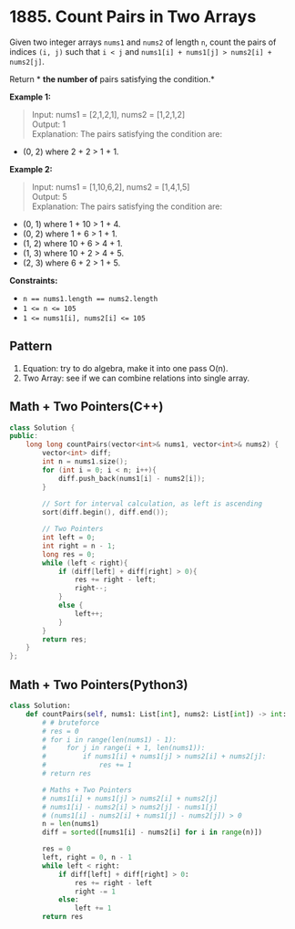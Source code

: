 # 1885. Count Pairs in Two Arrays


Given two integer arrays `nums1` and `nums2` of length `n`, count the pairs of indices `(i, j)` such that `i < j` and `nums1[i] + nums1[j] > nums2[i] + nums2[j]`.

Return * **the number of** pairs satisfying the condition.*



**Example 1:**

>Input: nums1 = [2,1,2,1], nums2 = [1,2,1,2]  
Output: 1  
Explanation: The pairs satisfying the condition are:  
- (0, 2) where 2 + 2 > 1 + 1.  


**Example 2:**

>Input: nums1 = [1,10,6,2], nums2 = [1,4,1,5]  
Output: 5  
Explanation: The pairs satisfying the condition are:  
- (0, 1) where 1 + 10 > 1 + 4.  
- (0, 2) where 1 + 6 > 1 + 1.  
- (1, 2) where 10 + 6 > 4 + 1.  
- (1, 3) where 10 + 2 > 4 + 5.  
- (2, 3) where 6 + 2 > 1 + 5. 
 

**Constraints:**

* `n == nums1.length == nums2.length`
* `1 <= n <= 105`
* `1 <= nums1[i], nums2[i] <= 105`


## Pattern

1. Equation: try to do algebra, make it into one pass O(n).
2. Two Array: see if we can combine relations into single array. 



## Math + Two Pointers(C++) 


```cpp
class Solution {
public:
    long long countPairs(vector<int>& nums1, vector<int>& nums2) {
        vector<int> diff;
        int n = nums1.size();
        for (int i = 0; i < n; i++){
            diff.push_back(nums1[i] - nums2[i]);
        }
        
        // Sort for interval calculation, as left is ascending
        sort(diff.begin(), diff.end());

        // Two Pointers
        int left = 0;
        int right = n - 1;
        long res = 0;
        while (left < right){
            if (diff[left] + diff[right] > 0){
                res += right - left;
                right--;
            }
            else {
                left++;
            }
        }
        return res;
    }
};
```


## Math + Two Pointers(Python3)

```python
class Solution:
    def countPairs(self, nums1: List[int], nums2: List[int]) -> int:
        # # bruteforce
        # res = 0
        # for i in range(len(nums1) - 1):
        #     for j in range(i + 1, len(nums1)):
        #         if nums1[i] + nums1[j] > nums2[i] + nums2[j]:
        #             res += 1
        # return res

        # Maths + Two Pointers
        # nums1[i] + nums1[j] > nums2[i] + nums2[j]
        # nums1[i] - nums2[i] > nums2[j] - nums1[j]
        # (nums1[i] - nums2[i] + nums1[j] - nums2[j]) > 0
        n = len(nums1)
        diff = sorted([nums1[i] - nums2[i] for i in range(n)])

        res = 0
        left, right = 0, n - 1
        while left < right:
            if diff[left] + diff[right] > 0:
                res += right - left
                right -= 1
            else:
                left += 1
        return res
```
